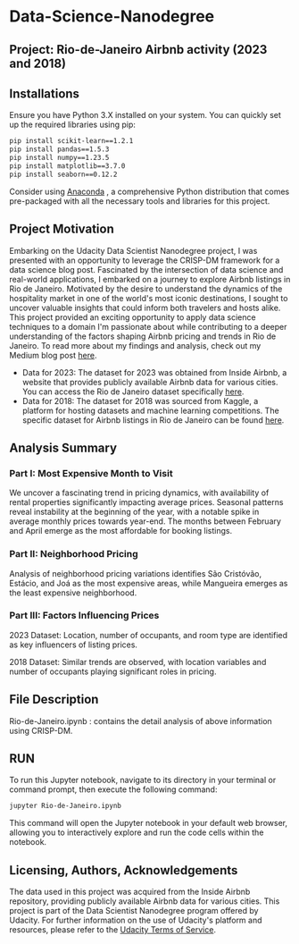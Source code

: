 # Data-Science-Nanodegree

## Project: Rio-de-Janeiro Airbnb activity (2023 and 2018)

## Installations
Ensure you have Python 3.X installed on your system. You can quickly set up the required libraries using pip:

```bash
pip install scikit-learn==1.2.1
pip install pandas==1.5.3
pip install numpy==1.23.5
pip install matplotlib==3.7.0
pip install seaborn==0.12.2
```

Consider using [Anaconda](https://www.anaconda.com/download) , a comprehensive Python distribution that comes pre-packaged with all the necessary tools and libraries for this project.

## Project Motivation
Embarking on the Udacity Data Scientist Nanodegree project, I was presented with an opportunity to leverage the CRISP-DM framework for a data science blog post. Fascinated by the intersection of data science and real-world applications, I embarked on a journey to explore Airbnb listings in Rio de Janeiro. Motivated by the desire to understand the dynamics of the hospitality market in one of the world's most iconic destinations, I sought to uncover valuable insights that could inform both travelers and hosts alike. This project provided an exciting opportunity to apply data science techniques to a domain I'm passionate about while contributing to a deeper understanding of the factors shaping Airbnb pricing and trends in Rio de Janeiro. To read more about my findings and analysis, check out my Medium blog post [here](https://medium.com/@sahanipradeep5529/dreaming-of-rio-1a9b7e92b54e).

* Data for 2023: The dataset for 2023 was obtained from Inside Airbnb, a website that provides publicly available Airbnb data for various cities. You can access the Rio de Janeiro dataset specifically [here](http://insideairbnb.com/rio-de-janeiro).
* Data for 2018: The dataset for 2018 was sourced from Kaggle, a platform for hosting datasets and machine learning competitions. The specific dataset for Airbnb listings in Rio de Janeiro can be found [here](https://www.kaggle.com/datasets/allanbruno/airbnb-rio-de-janeiro/data).


## Analysis Summary

### Part I: Most Expensive Month to Visit
We uncover a fascinating trend in pricing dynamics, with availability of rental properties significantly impacting average prices.
Seasonal patterns reveal instability at the beginning of the year, with a notable spike in average monthly prices towards year-end. The months between February and April emerge as the most affordable for booking listings.

### Part II: Neighborhood Pricing
Analysis of neighborhood pricing variations identifies São Cristóvão, Estácio, and Joá as the most expensive areas, while Mangueira emerges as the least expensive neighborhood.

### Part III: Factors Influencing Prices

2023 Dataset:
Location, number of occupants, and room type are identified as key influencers of listing prices.

2018 Dataset:
Similar trends are observed, with location variables and number of occupants playing significant roles in pricing.


## File Description
Rio-de-Janeiro.ipynb : contains the detail analysis of above information using CRISP-DM.


## RUN
To run this Jupyter notebook, navigate to its directory in your terminal or command prompt, then execute the following command:
```bash
jupyter Rio-de-Janeiro.ipynb
```
This command will open the Jupyter notebook in your default web browser, allowing you to interactively explore and run the code cells within the notebook.


## Licensing, Authors, Acknowledgements

The data used in this project was acquired from the Inside Airbnb repository, providing publicly available Airbnb data for various cities.
This project is part of the Data Scientist Nanodegree program offered by Udacity.
For further information on the use of Udacity's platform and resources, please refer to the [Udacity Terms of Service](https://www.udacity.com/legal).





